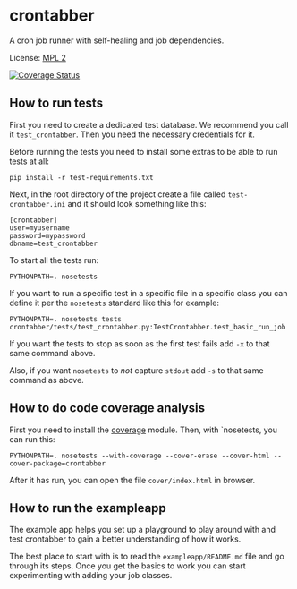 # crontabber

A cron job runner with self-healing and job dependencies.

License: [MPL 2](http://www.mozilla.org/MPL/2.0/)

[![Coverage Status](https://coveralls.io/repos/mozilla/crontabber/badge.png)](https://coveralls.io/r/mozilla/crontabber)

## How to run tests

First you need to create a dedicated test database. We recommend you call
it `test_crontabber`. Then you need the necessary credentials for it.

Before running the tests you need to install some extras to be able to
run tests at all:

```
pip install -r test-requirements.txt
```

Next, in the root directory of the project create a file called
`test-crontabber.ini` and it should look something like this:

```
[crontabber]
user=myusername
password=mypassword
dbname=test_crontabber
```

To start all the tests run:

```
PYTHONPATH=. nosetests
```

If you want to run a specific test in a specific file in a specific class
you can define it per the `nosetests` standard like this for example:

```
PYTHONPATH=. nosetests tests crontabber/tests/test_crontabber.py:TestCrontabber.test_basic_run_job
```

If you want the tests to stop as soon as the first test fails add `-x` to
that same command above.

Also, if you want `nosetests` to *not* capture `stdout` add `-s` to that
same command as above.

## How to do code coverage analysis

First you need to install the
[coverage](http://nedbatchelder.com/code/coverage/) module. Then, with
`nosetests, you can run this:

```
PYTHONPATH=. nosetests --with-coverage --cover-erase --cover-html --cover-package=crontabber
```
After it has run, you can open the file `cover/index.html` in browser.

## How to run the exampleapp

The example app helps you set up a playground to play around with and
test crontabber to gain a better understanding of how it works.

The best place to start with is to read the `exampleapp/README.md` file
and go through its steps. Once you get the basics to work you can start
experimenting with adding your job classes.
